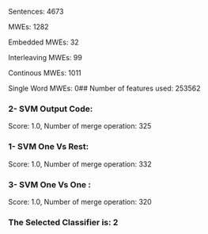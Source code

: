 Sentences: 4673

MWEs: 1282

Embedded MWEs: 32

Interleaving MWEs: 99

Continous MWEs: 1011

Single Word MWEs: 0## Number of features used: 253562

### 2- SVM Output Code: 
Score: 1.0, Number of merge operation: 325
### 1- SVM One Vs Rest: 
Score: 1.0, Number of merge operation: 332
### 3- SVM One Vs One : 
Score: 1.0, Number of merge operation: 320
### The Selected Classifier is: 2
